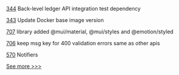 
[344](https://github.com/hyperledger/fabric-chaincode-java/pull/344) Back-level ledger API integration test dependency

[343](https://github.com/hyperledger/fabric-chaincode-java/pull/343) Update Docker base image version

[707](https://github.com/hyperledger-labs/fabric-operations-console/pull/707) library added @mui/material, @mui/styles and @emotion/styled

[706](https://github.com/hyperledger-labs/fabric-operations-console/pull/706) keep msg key for 400 validation errors same as other apis

[570](https://github.com/hyperledger-labs/fabric-smart-client/pull/570) Notifiers


[See more >>>](https://start-here.hyperledger.org/pull-requests)
